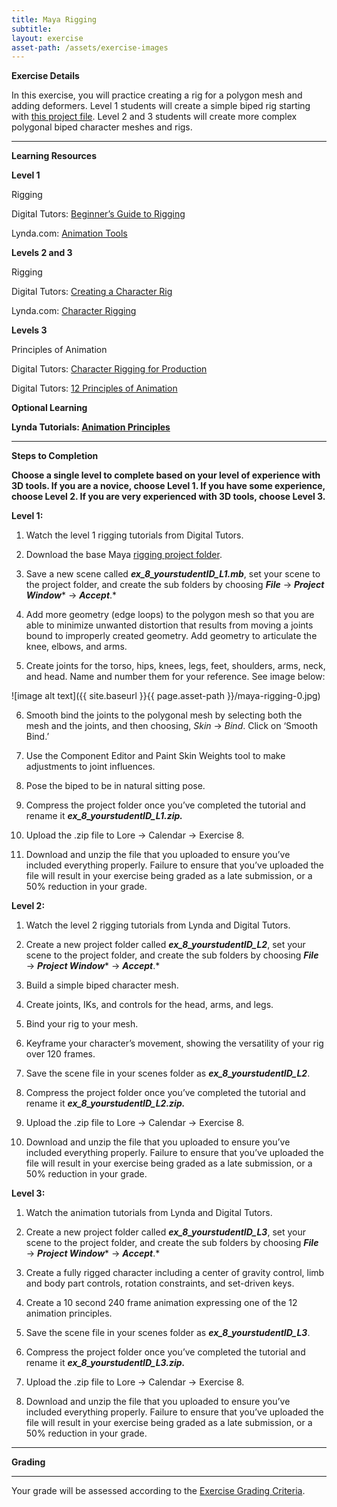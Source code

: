 ```yaml
---
title: Maya Rigging
subtitle: 
layout: exercise
asset-path: /assets/exercise-images
---
```


**Exercise Details**

In this exercise, you will practice creating a rig for a polygon mesh and adding deformers. Level 1 students will create a simple biped rig starting with [this project file](https://docs.google.com/file/d/0BzXX6rmROMNWeVVUZUxrYkJVcms/edit). Level 2 and 3 students will create more complex polygonal biped character meshes and rigs.

* * *

**Learning Resources**

**Level 1**

Rigging  

Digital Tutors: [Beginner’s Guide to Rigging](http://www.digitaltutors.com/11/training.php?pid=502)

Lynda.com: [Animation Tools](http://www.lynda.com/Maya-tutorials/Maya-Essentials-5-Animation-Tools/96719-2.html)

**Levels 2 and 3**

Rigging

Digital Tutors: [Creating a Character Rig](http://www.digitaltutors.com/11/training.php?vid=19169&autoplay=1)

Lynda.com: [Character Rigging](http://www.lynda.com/Maya-tutorials/Character-Rigging-in-Maya/92564-2.html)

**Levels 3**

Principles of Animation

Digital Tutors: [Character Rigging for Production](http://www.digitaltutors.com/11/training.php?pid=321)

Digital Tutors: [12 Principles of Animation](http://www.digitaltutors.com/11/training.php?pid=297)

**Optional Learning**

**Lynda Tutorials: [Animation Principles](http://www.lynda.com/Maya-tutorials/Character-Animation-Fundamentals-with-Maya/54994-2.html)**

* * *


**Steps to Completion**

**Choose a single level to complete based on your level of experience with 3D tools. If you are a novice, choose Level 1. If you have some experience, choose Level 2. If you are very experienced with 3D tools, choose Level 3.**

**Level 1:**

1) Watch the level 1 rigging tutorials from Digital Tutors.

2) Download the base Maya [rigging project folder](https://docs.google.com/file/d/0BzXX6rmROMNWeVVUZUxrYkJVcms/edit).

3) Save a new scene called **_ex_8_yourstudentID_L1.mb_**, set your scene to the project folder, and create the sub folders by choosing **_File_** → **_Project Window_*** → ***_Accept_***.*

4) Add more geometry (edge loops) to the polygon mesh so that you are able to minimize unwanted distortion that results from moving a joints bound to improperly created geometry. Add geometry to articulate the knee, elbows, and arms.

5) Create joints for the torso, hips, knees, legs, feet, shoulders, arms, neck, and head. Name and number them for your reference. See image below:

![image alt text]({{ site.baseurl }}{{ page.asset-path }}/maya-rigging-0.jpg)

6) Smooth bind the joints to the polygonal mesh by selecting both the mesh and the joints, and then choosing, *Skin* → *Bind*. Click on ‘Smooth Bind.’

7) Use the Component Editor and Paint Skin Weights tool to make adjustments to joint influences.

8) Pose the biped to be in natural sitting pose.

9) Compress the project folder once you’ve completed the tutorial and rename it **_ex_8_yourstudentID_L1.zip._**

10) Upload the .zip file to Lore → Calendar → Exercise 8.

11) Download and unzip the file that you uploaded to ensure you’ve included everything properly. Failure to ensure that you’ve uploaded the file will result in your exercise being graded as a late submission, or a 50% reduction in your grade.

**Level 2:**

1) Watch the level 2 rigging tutorials from Lynda and Digital Tutors.

2) Create a new project folder called **_ex_8_yourstudentID_L2_**, set your scene to the project folder, and create the sub folders by choosing **_File_** → **_Project Window_*** → ***_Accept_***.*

3) Build a simple biped character mesh.

4) Create joints, IKs, and controls for the head, arms, and legs.

5) Bind your rig to your mesh.

6) Keyframe your character’s movement, showing the versatility of your rig over 120 frames.

7) Save the scene file in your scenes folder as **_ex_8_yourstudentID_L2_**.

8) Compress the project folder once you’ve completed the tutorial and rename it **_ex_8_yourstudentID_L2.zip._**

9) Upload the .zip file to Lore → Calendar → Exercise 8.

10) Download and unzip the file that you uploaded to ensure you’ve included everything properly. Failure to ensure that you’ve uploaded the file will result in your exercise being graded as a late submission, or a 50% reduction in your grade.

**Level 3:**

1) Watch the animation tutorials from Lynda and Digital Tutors.

2) Create a new project folder called **_ex_8_yourstudentID_L3_**, set your scene to the project folder, and create the sub folders by choosing **_File_** → **_Project Window_*** → ***_Accept_***.*

3) Create a fully rigged character including a center of gravity control, limb and body part controls, rotation constraints, and set-driven keys.

4) Create a 10 second 240 frame animation expressing one of the 12 animation principles.

5) Save the scene file in your scenes folder as **_ex_8_yourstudentID_L3_**.

6) Compress the project folder once you’ve completed the tutorial and rename it **_ex_8_yourstudentID_L3.zip._**

7) Upload the .zip file to Lore → Calendar → Exercise 8.

8) Download and unzip the file that you uploaded to ensure you’ve included everything properly. Failure to ensure that you’ve uploaded the file will result in your exercise being graded as a late submission, or a 50% reduction in your grade.

* * *


**Grading**

**  **

Your grade will be assessed according to the [Exercise Grading Criteria](https://docs.google.com/document/d/16KERm1NWgcl8CH-fPwGSSW0RJYlXDCOCwVM8WrRVuKw/edit?usp=sharing). 

